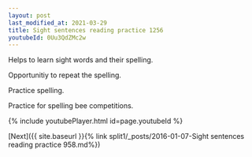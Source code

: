 ```yaml
---
layout: post
last_modified_at: 2021-03-29
title: Sight sentences reading practice 1256
youtubeId: 0Uu3QdZMc2w
---
```

 
 
Helps to learn sight words and their spelling.

Opportunitiy to repeat the spelling. 

Practice spelling. 
 
Practice for spelling bee competitions. 
 
{% include youtubePlayer.html id=page.youtubeId %}
 
 

[Next]({{ site.baseurl }}{% link  split1/_posts/2016-01-07-Sight sentences reading practice 958.md%})
 
